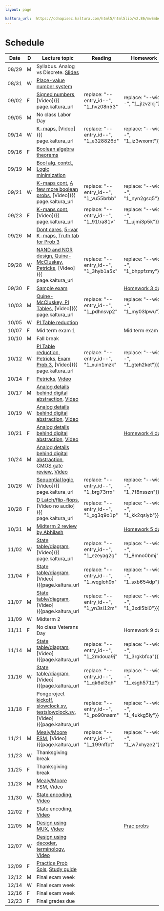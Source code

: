 ```yaml
---
layout: page

kaltura_url:  https://cdnapisec.kaltura.com/html5/html5lib/v2.86/mwEmbedFrame.php/p/2189801/uiconf_id/38220381/entry_id/--entry_id--?entry_id=--entry_id--&wid=--wid--
---
```

# Schedule

| Date  | D | Lecture topic                                                                                                                                                                                                                                                                                                                                                                           | Reading                               | Homework                                                    | Labs                                                                                                                                                                                                     |                                                            |                                                                            |
|-------|---|-----------------------------------------------------------------------------------------------------------------------------------------------------------------------------------------------------------------------------------------------------------------------------------------------------------------------------------------------------------------------------------------|---------------------------------------|-------------------------------------------------------------|----------------------------------------------------------------------------------------------------------------------------------------------------------------------------------------------------------|------------------------------------------------------------|----------------------------------------------------------------------------|
| 08/29 | M | Syllabus. Analog vs Discrete. [Slides]({{site.baseurl}}/slides/2022-08-29-what-to-expect-from-the-course.html)                                                                                                                                                                                                                                                                          |                                       |                                                             | [Quartus setup](https://docs.google.com/document/d/e/2PACX-1vTu9Mh_yVPw8p98s87sdUuNZQvzQCiLp-JOeA5CztaqIbeVBMHjXZH2mJHuGnQB2h2CYx6927aY_QHf/pub)                                                         |                                                            |                                                                            |
| 08/31 | W | [Place-value number system]({{site.baseurl}}/slides/2022-08-31-place-value-number-system_files/0831-notes.pdf.pdf)                                                                                                                                                                                                                                                                      |                                       |                                                             |                                                                                                                                                                                                          |                                                            |                                                                            |
| 09/02 | F | [Signed numbers]({{site.baseurl}}/slides/2022-08-31-place-value-number-system_files/0902-notes.pdf.pdf), [Video]({{ page.kaltura_url                                                                                                                                                                                                                                                    | replace: "--entry_id--", "1_hvz08n53" | replace: "--wid--", "1_jlzvzlcj"}})                         |                                                                                                                                                                                                          |                                                            |                                                                            |
| 09/05 | M | No class Labor Day                                                                                                                                                                                                                                                                                                                                                                      |                                       |                                                             |                                                                                                                                                                                                          |                                                            |                                                                            |
| 09/14 | W | [K-maps]({{site.baseurl}}/slides/0907-boolean-algebra_files/0914-notes.pdf.pdf), [Video]({{ page.kaltura_url                                                                                                                                                                                                                                                                            | replace: "--entry_id--", "1_e328826d" | replace: "--wid--", "1_iz3wxomt"}})                         |                                                                                                                                                                                                          |                                                            |                                                                            |
| 09/16 | F | [Boolean algebra theorems]({{site.baseurl}}/slides/0907-boolean-algebra_files/0916-notes.pdf.pdf)                                                                                                                                                                                                                                                                                       |                                       |                                                             |                                                                                                                                                                                                          |                                                            |                                                                            |
| 09/19 | M | [Bool alg. contd.]({{site.baseurl}}/slides/0907-boolean-algebra_files/0919-notes.pdf.pdf), [Logic minimization]({{site.baseurl}}/slides/0916-K-maps/0919-notes.pdf.pdf)                                                                                                                                                                                                                 |                                       |                                                             | [Verilog Modules]({{site.baseurl}}/lab_pdfs/ECE275_Lab3_Verilog_Modules.pdf)                                                                                                                             |                                                            |                                                                            |
| 09/21 | W | [K-maps cont]({{site.baseurl}}/slides/0916-K-maps/0921-notes.pdf.pdf), [A few more boolean probs]({{site.baseurl}}/slides/0916-K-maps/0921-notes.pdf), [Video]({{ page.kaltura_url                                                                                                                                                                                                      | replace: "--entry_id--", "1_vu55brbb" | replace: "--wid--", "1_nyn2gsq5"}})                         |                                                                                                                                                                                                          |                                                            |                                                                            |
| 09/23 | F | [K-maps cont]({{site.baseurl}}/slides/0916-K-maps/0923-notes.pdf.pdf), [Video]({{ page.kaltura_url                                                                                                                                                                                                                                                                                      | replace: "--entry_id--", "1_91tra81v" | replace: "--wid--", "1_ujmi3p5k"}})                         |                                                                                                                                                                                                          | [Homework 2 due]({{site.baseurl}}/homeworks/hw1.5/hw2.pdf) |                                                                            |
| 09/26 | M | [Dont cares]({{site.baseurl}}/slides/0916-K-maps/0926-notes-1.pdf.pdf), [5-var K-maps]({{site.baseurl}}/slides/0916-K-maps/0926-notes-2.pdf.pdf), [Truth tab for Prob 3]({{site.baseurl}}/slides/0916-K-maps/0926-notes-3.pdf)                                                                                                                                                          |                                       |                                                             |                                                                                                                                                                                                          |                                                            |                                                                            |
| 09/28 | W | [NAND and NOR design, Quine-McCluskey, Petricks]({{site.baseurl}}/slides/0928-quine-mccluskey/0928-quine-mccluskey.pdf.pdf), [Video]({{ page.kaltura_url                                                                                                                                                                                                                                | replace: "--entry_id--", "1_3hyb1a5x" | replace: "--wid--", "1_bhppfzmy"}})                         | [Steven Nowick Handout](http://www1.cs.columbia.edu/~cs6861/handouts/quine-mccluskey-handout.pdf), [Chapter 6, Roth's book](https://archive.org/details/fundamentalsoflo0000roth_v5h8/page/172/mode/2up) |                                                            |                                                                            |
| 09/30 | F | [Sample exam]({{site.baseurl}}/slides/0930-review/0930-sample-exam.pdf)                                                                                                                                                                                                                                                                                                                 |                                       | [Homework 3 due]({{site.baseurl}}/homeworks/hw2/hw3.pdf)    |                                                                                                                                                                                                          |                                                            |                                                                            |
| 10/03 | M | [Quine-McCluskey, PI Tables]({{site.baseurl}}/slides/0928-quine-mccluskey/1003-quine-mccluskey.pdf.pdf), [Video]({{ page.kaltura_url                                                                                                                                                                                                                                                    | replace: "--entry_id--", "1_pdhnsvp2" | replace: "--wid--", "1_my03lpwu"}})                         |                                                                                                                                                                                                          |                                                            | [Verilog modules: Ripple adder]({{site.baseurl}}/lab_pdfs/ECE275_Lab4.pdf) |
| 10/05 | W | [PI Table reduction]({{site.baseurl}}/slides/0928-quine-mccluskey/1005-quine-mccluskey.pdf.pdf)                                                                                                                                                                                                                                                                                         |                                       |                                                             |                                                                                                                                                                                                          |                                                            |                                                                            |
| 10/07 | F | Mid term exam 1                                                                                                                                                                                                                                                                                                                                                                         |                                       | Mid term exam                                               |                                                                                                                                                                                                          |                                                            |                                                                            |
| 10/10 | M | Fall break                                                                                                                                                                                                                                                                                                                                                                              |                                       |                                                             |                                                                                                                                                                                                          |                                                            |                                                                            |
| 10/12 | W | [PI Table reduction, Petricks]({{site.baseurl}}/slides/0928-quine-mccluskey/1012-quine-mccluskey.pdf.pdf), [Exam Prob 3]({{site.baseurl}}/slides/0930-review/20221007-midterm.pdf.pdf), [Video]({{ page.kaltura_url                                                                                                                                                                     | replace: "--entry_id--", "1_xuin1mzk" | replace: "--wid--", "1_gteh2ket"}})                         |                                                                                                                                                                                                          |                                                            |                                                                            |
| 10/14 | F | [Petricks]({{site.baseurl}}/slides/0928-quine-mccluskey/1014-quine-mccluskey.pdf.pdf), [Video](https://cdnapisec.kaltura.com/html5/html5lib/v2.86/mwEmbedFrame.php/p/2189801/uiconf_id/38220381/entry_id/1_n92fjjkz?entry_id=1_n92fjjkz&wid=1_c8salayc)                                                                                                                                 |                                       |                                                             |                                                                                                                                                                                                          |                                                            |                                                                            |
| 10/17 | M | [Analog details behind digital abstraction]({{site.baseurl}}/slides/1014-analog-details/1017-analog-details.pdf.pdf), [Video](https://cdnapisec.kaltura.com/html5/html5lib/v2.86/mwEmbedFrame.php/p/2189801/uiconf_id/38220381/entry_id/1_xiiknnu3?entry_id=1_xiiknnu3&wid=1_papdv2fa)                                                                                                  |                                       |                                                             | []                                                                                                                                                                                                       |                                                            |                                                                            |
| 10/19 | W | [Analog details behind digital abstraction]({{site.baseurl}}/slides/1014-analog-details/1019-analog-details.pdf.pdf), [Video](https://cdnapisec.kaltura.com/html5/html5lib/v2.86/mwEmbedFrame.php/p/2189801/uiconf_id/38220381/entry_id/1_xiiknnu3?entry_id=1_xiiknnu3&wid=1_papdv2fa)                                                                                                  |                                       |                                                             |                                                                                                                                                                                                          |                                                            |                                                                            |
| 10/21 | F | [Analog details behind digital abstraction]({{site.baseurl}}/slides/1014-analog-details/1021-analog-details.pdf.pdf), [Video](https://cdnapisec.kaltura.com/html5/html5lib/v2.86/mwEmbedFrame.php/p/2189801/uiconf_id/38220381/entry_id/1_m5n1ktbg?entry_id=1_m5n1ktbg&wid=1_5yom0np3)                                                                                                  |                                       | [Homework 4 due]({{site.baseurl}}/homeworks/hw3/hw4.pdf)    |                                                                                                                                                                                                          |                                                            |                                                                            |
| 10/24 | M | [Analog details behind digital abstraction]({{site.baseurl}}/slides/1014-analog-details/1024-analog-details.pdf.pdf), [CMOS gate review]({{site.baseurl}}/slides/1024-cmos-gate-review/1024-cmos-gate-review.pdf.pdf), [Video](https://cdnapisec.kaltura.com/html5/html5lib/v2.86/mwEmbedFrame.php/p/2189801/uiconf_id/38220381/entry_id/1_piok3gwl?entry_id=1_piok3gwl&wid=1_r4wnw4cv) |                                       |                                                             | Procedural VLG                                                                                                                                                                                           |                                                            |                                                                            |
| 10/26 | W | [Sequential logic]({{site.baseurl}}/slides/1026-sequential-logic/1026-sequential-logic.pdf.pdf), [Video]({{ page.kaltura_url                                                                                                                                                                                                                                                            | replace: "--entry_id--", "1_brg73rrx" | replace: "--wid--", "1_7f8nsszn"}})                         |                                                                                                                                                                                                          |                                                            |                                                                            |
| 10/28 | F | [D Latch/flip-flops]({{site.baseurl}}/slides/1026-sequential-logic/1028-sequential-logic.pdf.pdf), [Video no audio]({{ page.kaltura_url                                                                                                                                                                                                                                                 | replace: "--entry_id--", "1_xg3q9o1p" | replace: "--wid--", "1_kk2qslyb"}})                         |                                                                                                                                                                                                          |                                                            |                                                                            |
| 10/31 | M | [Midterm 2 review by Abhilash]({{site.baseurl}}/slides/1031-review/1031-practice-probs.pdf)                                                                                                                                                                                                                                                                                             |                                       | [Homework 5 due]({{site.baseurl}}/homeworks/hw3.5/hw5.pdf)  |                                                                                                                                                                                                          |                                                            |                                                                            |
| 11/02 | W | [State table/diagram]({{site.baseurl}}/slides/1026-sequential-logic/1102-sequential-logic.pdf.pdf), [Video]({{ page.kaltura_url                                                                                                                                                                                                                                                         | replace: "--entry_id--", "1_ezeyag2g" | replace: "--wid--", "1_8mno0bmj"}})                         |                                                                                                                                                                                                          |                                                            |                                                                            |
| 11/04 | F | [State table/diagram]({{site.baseurl}}/slides/1026-sequential-logic/1104-sequential-logic.pdf.pdf), [Video]({{page.kaltura_url                                                                                                                                                                                                                                                          | replace: "--entry_id--", "1_wqgloh9x" | replace: "--wid--", "1_sxb654dp"}})                         |                                                                                                                                                                                                          |                                                            |                                                                            |
| 11/07 | M | [State table/diagram]({{site.baseurl}}/slides/1026-sequential-logic/1107-sequential-logic.pdf.pdf), [Video]({{page.kaltura_url                                                                                                                                                                                                                                                          | replace: "--entry_id--", "1_yn3si12m" | replace: "--wid--", "1_3xdl5bi0"}})                         |                                                                                                                                                                                                          | Homework 8 due                                             |                                                                            |
| 11/09 | W | Midterm 2                                                                                                                                                                                                                                                                                                                                                                               |                                       |                                                             |                                                                                                                                                                                                          |                                                            |                                                                            |
| 11/11 | F | No class Veterans Day                                                                                                                                                                                                                                                                                                                                                                   |                                       | Homework 9 due                                              |                                                                                                                                                                                                          |                                                            |                                                                            |
| 11/14 | M | [State table/diagram]({{site.baseurl}}/slides/1026-sequential-logic/1114-sequential-logic.pdf.pdf), [Video]({{page.kaltura_url                                                                                                                                                                                                                                                          | replace: "--entry_id--", "1_2mdoua9j" | replace: "--wid--", "1_3rgkbfca"}})                         | IEEE Verilog specification                                                                                                                                                                               |                                                            | HDL simulation                                                             |
| 11/16 | W | [State table/diagram]({{site.baseurl}}/slides/1026-sequential-logic/1116-sequential-logic.pdf.pdf), [Video]({{page.kaltura_url                                                                                                                                                                                                                                                          | replace: "--entry_id--", "1_qk6el3qh" | replace: "--wid--", "1_xsgh571z"}})                         |                                                                                                                                                                                                          |                                                            |                                                                            |
| 11/18 | F | [Pongproject kickoff]({{site.baseurl}}/lab_pdfs/pongproject-kickoff/kickoff.pdf), [slowclock.sv]({{site.baseurl}}/lab_pdfs/pongproject-kickoff/slowclock.sv), [testslowclock.sv]({{site.baseurl}}/lab_pdfs/pongproject-kickoff/testslowclock.sv), [Video]({{page.kaltura_url                                                                                                            | replace: "--entry_id--", "1_po90nasm" | replace: "--wid--", "1_4ukkg5ly"}})                         |                                                                                                                                                                                                          |                                                            |                                                                            |
| 11/21 | M | [Mealy/Moore FSM]({{site.baseurl}}/slides/1121-mealy-moore-seq-detector/1121-mealy-moore.pdf.pdf), [Video]({{page.kaltura_url                                                                                                                                                                                                                                                           | replace: "--entry_id--", "1_199nffpt" | replace: "--wid--", "1_w7xhyze2"}})                         |                                                                                                                                                                                                          |                                                            |                                                                            |
| 11/23 | W | Thanksgiving break                                                                                                                                                                                                                                                                                                                                                                      |                                       |                                                             |                                                                                                                                                                                                          |                                                            |                                                                            |
| 11/25 | F | Thanksgiving break                                                                                                                                                                                                                                                                                                                                                                      |                                       |                                                             |                                                                                                                                                                                                          |                                                            |                                                                            |
| 11/28 | M | [Mealy/Moore FSM]({{site.baseurl}}/slides/1121-mealy-moore-seq-detector/1128-mealy-moore.pdf.pdf), [Video]({{site.baseurl}}/lecture/2022/11/28/mealy-moore/)                                                                                                                                                                                                                            |                                       |                                                             |                                                                                                                                                                                                          |                                                            |                                                                            |
| 11/30 | W | [State encoding]({{site.baseurl}}/slides/1130-FSM-optimization/1130-full-handout.pdf.pdf), [Video]({{site.baseurl}}/lecture/2022/11/30/mealy-moore/)                                                                                                                                                                                                                                    |                                       |                                                             |                                                                                                                                                                                                          |                                                            |                                                                            |
| 12/02 | F | [State encoding]({{site.baseurl}}/slides/1130-FSM-optimization/1202-full-handout.pdf.pdf), [Video]({{site.baseurl}}/lecture/2022/12/02/full-handout/)                                                                                                                                                                                                                                   |                                       |                                                             |                                                                                                                                                                                                          |                                                            |                                                                            |
| 12/05 | M | [Design using MUX]({{site.baseurl}}/slides/1205-mux-decoder/1205-mux-decoder.pdf.pdf), [Video]({{site.baseurl}}/lecture/2022/12/05/mux-decoder)                                                                                                                                                                                                                                         |                                       | [Prac probs]({{site.baseurl}}/homeworks/pracprobs/main.pdf) |                                                                                                                                                                                                          |                                                            |                                                                            |
| 12/07 | W | [Design using decoder]({{site.baseurl}}/slides/1205-mux-decoder/1207-mux-decoder.pdf.pdf), [terminology]({{site.baseurl}}/slides/1207-more-definitions/1207-more-definitions.pdf.pdf), [Video]({{site.baseurl}}/lecture/2022/12/07/more-definitions)                                                                                                                                    |                                       |                                                             |                                                                                                                                                                                                          |                                                            |                                                                            |
| 12/09 | F | [Practice Prob Sols]({{site.baseurl}}/homeworks/pracprobs/pracprobs-sol.pdf), [Study guide]({{site.baseurl}}/exam/20221208-sample-final/1208-syllabus-covered.pdf)                                                                                                                                                                                                                                                                                                                                                                                         |                                       |                                                             | [Sample exam]({{site.baseurl}}/exam/20221208-sample-final/1209-sample-final.pdf)                                                                                                                         |                                                            |                                                                            |
| 12/12 | M | Final exam week                                                                                                                                                                                                                                                                                                                                                                         |                                       |                                                             |                                                                                                                                                                                                          |                                                            |                                                                            |
| 12/14 | W | Final exam week                                                                                                                                                                                                                                                                                                                                                                         |                                       |                                                             |                                                                                                                                                                                                          |                                                            |                                                                            |
| 12/16 | F | Final exam week                                                                                                                                                                                                                                                                                                                                                                         |                                       |                                                             |                                                                                                                                                                                                          |                                                            |                                                                            |
| 12/23 | F | Final grades due                                                                                                                                                                                                                                                                                                                                                                        |                                       |                                                             |                                                                                                                                                                                                          |                                                            |                                                                            |

